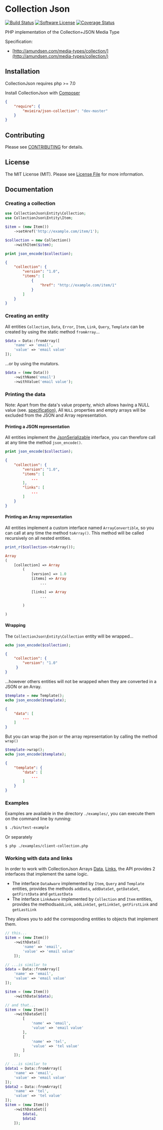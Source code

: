 # Collection Json

[![Build Status](https://travis-ci.org/mickaelvieira/CollectionJson.svg?branch=master)](https://travis-ci.org/mickaelvieira/CollectionJson)
[![Software License](https://img.shields.io/badge/license-MIT-brightgreen.svg?style=flat-square)](https://github.com/mickaelvieira/CollectionJson/blob/master/LICENSE)
[![Coverage Status](https://coveralls.io/repos/github/mickaelvieira/CollectionJson/badge.svg?branch=master)](https://coveralls.io/github/mickaelvieira/CollectionJson?branch=master)

PHP implementation of the Collection+JSON Media Type

Specification: 
- [http://amundsen.com/media-types/collection/](http://amundsen.com/media-types/collection/)

## Installation

CollectionJson requires php >= 7.0

Install CollectionJson with [Composer](https://getcomposer.org/)

```json
{
    "require": {
        "mvieira/json-collection": "dev-master"
    }
}
```

## Contributing

Please see [CONTRIBUTING](https://github.com/mickaelvieira/CollectionJson/tree/master/CONTRIBUTING.md) for details.

## License

The MIT License (MIT). Please see [License File](https://github.com/mickaelvieira/CollectionJson/tree/master/LICENSE) for more information.

## Documentation

### Creating a collection

```php
use CollectionJson\Entity\Collection;
use CollectionJson\Entity\Item;

$item = (new Item())
    ->setHref('http://example.com/item/1');

$collection = new Collection()
    ->withItem($item);

print json_encode($collection);
```

```json
{
    "collection": {
        "version": "1.0",
        "items": [
            {
                "href": "http://example.com/item/1"
            }
        ]
    }
}
```

### Creating an entity

All entities ```Collection```, ```Data```, ```Error```, ```Item```, ```Link```, ```Query```, ```Template``` can be created by using the static method ```fromArray```...

```php
$data = Data::fromArray([
    'name' => 'email',
    'value' => 'email value'
]);
```

...or by using the mutators.

```php
$data = (new Data())
    ->withName('email')
    ->withValue('email value');
```

### Printing the data

Note: Apart from the data's value property, which allows having a NULL value (see. [specification](http://amundsen.com/media-types/collection/format/#properties-value)), All ```NULL``` properties and empty arrays will be excluded from the JSON and Array representation.

#### Printing a JSON representation

All entities implement the [JsonSerializable](http://php.net/manual/en/class.jsonserializable.php) interface,
you can therefore call at any time the method ```json_encode()```.

```php
print json_encode($collection);
```

```json
{
    "collection": {
        "version": "1.0",
        "items": [
            ...
        ],
        "links": [
            ...
        ]
    }
}
```

#### Printing an Array representation

All entities implement a custom interface named ```ArrayConvertible```, so you can call at any time the method ```toArray()```.
This method will be called recursively on all nested entities.

```php
print_r($collection->toArray());
```

```php
Array
(
    [collection] => Array
        (
            [version] => 1.0
            [items] => Array
                ...

            [links] => Array
                ...

        )

)
```

#### Wrapping

The ```CollectionJson\Entity\Collection``` entity will be wrapped...

```php
echo json_encode($collection);
```

```json
{
    "collection": {
        "version": "1.0"
     }
}
```
...however others entities will not be wrapped when they are converted in a JSON or an Array.

```php
$template = new Template();
echo json_encode($template);
```

```json
{
    "data": [
        ...
    ]
}
```

But you can wrap the json or the array representation by calling the method ```wrap()```

```php
$template->wrap();
echo json_encode($template);
```

```json
{
    "template": {
        "data": [
            ...
        ]
    }
}
```

### Examples

Examples are available in the directory ```./examples/```, you can execute them on the command line by running:

```sh
$ ./bin/test-example
```

Or separately
```
$ php ./examples/client-collection.php
```

### Working with data and links

In order to work with CollectionJson Arrays [Data](http://amundsen.com/media-types/collection/format/#arrays-data), [Links](http://amundsen.com/media-types/collection/format/#arrays-links), the API provides 2 interfaces that implement the same logic.

- The interface ```DataAware``` implemented by ```Item```, ```Query``` and ```Template``` entities,
provides the methods ```addData```, ```addDataSet```, ```getDataSet```, ```getFirstData``` and ```getLastData```
- The interface ```LinkAware``` implemented by ```Collection``` and ```Item``` entities,
provides the methods```addLink```, ```addLinkSet```, ```getLinkSet```, ```getFirstLink``` and ```getLastLink```

They allows you to add the corresponding entities to objects that implement them.

```php
// this...
$item = (new Item())
    ->withData([
        'name' => 'email',
        'value' => 'email value'
    ]);

// ...is similar to 
$data = Data::fromArray([
    'name' => 'email',
    'value' => 'email value'
]);

$item = (new Item())
    ->withData($data);

// and that...
$item = (new Item())
    ->withDataSet([
        [
            'name' => 'email',
            'value' => 'email value'
        ],
        [
            'name' => 'tel',
            'value' => 'tel value'
        ]
    ]);

// ...is similar to 
$data1 = Data::fromArray([
    'name' => 'email',
    'value' => 'email value'
]);
$data2 = Data::fromArray([
    'name' => 'tel',
    'value' => 'tel value'
]);
$item = (new Item())
    ->withDataSet([
        $data1,
        $data2
    ]);
```

